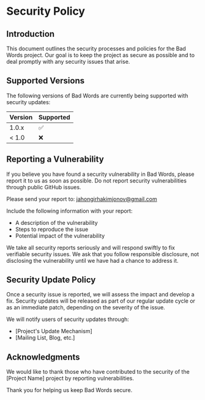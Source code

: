 # Security Policy

## Introduction

This document outlines the security processes and policies for the Bad Words project. Our goal is to keep the project as secure as possible and to deal promptly with any security issues that arise.

## Supported Versions

The following versions of Bad Words are currently being supported with security updates:

| Version | Supported          |
| ------- | ------------------ |
| 1.0.x   | :white_check_mark: |
| < 1.0   | :x:                |

## Reporting a Vulnerability

If you believe you have found a security vulnerability in Bad Words, please report it to us as soon as possible. Do not report security vulnerabilities through public GitHub issues.

Please send your report to: jahongirhakimjonov@gmail.com

Include the following information with your report:

- A description of the vulnerability
- Steps to reproduce the issue
- Potential impact of the vulnerability

We take all security reports seriously and will respond swiftly to fix verifiable security issues. We ask that you follow responsible disclosure, not disclosing the vulnerability until we have had a chance to address it.

## Security Update Policy

Once a security issue is reported, we will assess the impact and develop a fix. Security updates will be released as part of our regular update cycle or as an immediate patch, depending on the severity of the issue.

We will notify users of security updates through:

- [Project's Update Mechanism]
- [Mailing List, Blog, etc.]

## Acknowledgments

We would like to thank those who have contributed to the security of the [Project Name] project by reporting vulnerabilities.

Thank you for helping us keep Bad Words secure.
